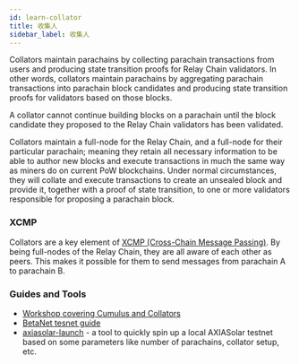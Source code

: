 ```yaml
---
id: learn-collator
title: 收集人
sidebar_label: 收集人
---
```


Collators maintain parachains by collecting parachain transactions from users and producing state transition proofs for Relay Chain validators. In other words, collators maintain parachains by aggregating parachain transactions into parachain block candidates and producing state transition proofs for validators based on those blocks.

A collator cannot continue building blocks on a parachain until the block candidate they proposed to the Relay Chain validators has been validated.

Collators maintain a full-node for the Relay Chain, and a full-node for their particular parachain; meaning they retain all necessary information to be able to author new blocks and execute transactions in much the same way as miners do on current PoW blockchains. Under normal circumstances, they will collate and execute transactions to create an unsealed block and provide it, together with a proof of state transition, to one or more validators responsible for proposing a parachain block.

### XCMP

Collators are a key element of [XCMP (Cross-Chain Message Passing)](learn-crosschain). By being full-nodes of the Relay Chain, they are all aware of each other as peers. This makes it possible for them to send messages from parachain A to parachain B.

### Guides and Tools

- [Workshop covering Cumulus and Collators](https://substrate.dev/cumulus-workshop/#/1-prep/1-compiling)
- [BetaNet tesnet guide](https://wiki.axiasolar.network/docs/en/build-parachains-betanet)
- [axiasolar-launch](https://github.com/shawntabrizi/axiasolar-launch) - a tool to quickly spin up a local AXIASolar testnet based on some parameters like number of parachains, collator setup, etc.
